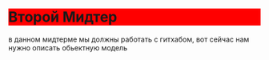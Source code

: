 <!DOCTYPE html>
<html lang="en">

<head>
  <meta charset="UTF-8" />
  <meta name="viewport" content="width=device-width, initial-scale=1.0" />
  <link rel="stylesheet" href="style.css" />
  <title>mid2</title>
</head>
  <style>
    .header h1{
    background-color: red;
    
    }
  </style>	

<body>
  <div class = "header">
  <h1>
   Второй Мидтер
  </h1>
  <div>
  <p>
	в данном мидтерме мы должны работать с гитхабом, вот сейчас нам нужно описать обьектную модель
  </p>
  <script src="script.js"></script>
</body>

</html>